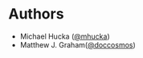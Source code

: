 Authors
=======

- Michael Hucka ([@mhucka](https://github.com/mhucka))
- Matthew J. Graham([@doccosmos](https://github.com/doccosmos))
